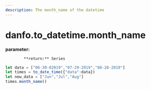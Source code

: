 ```yaml
---
description: The month_name of the datetime
---
```


# danfo.to\_datetime.month\_name

**parameter:** 

            **return:** Series

```javascript
let data = ["06-30-02019","07-29-2019","08-28-2019"]
let times = to_date_time({"data":data})
let new_data = ["Jun","Jul","Aug"]
times.month_name()
```

